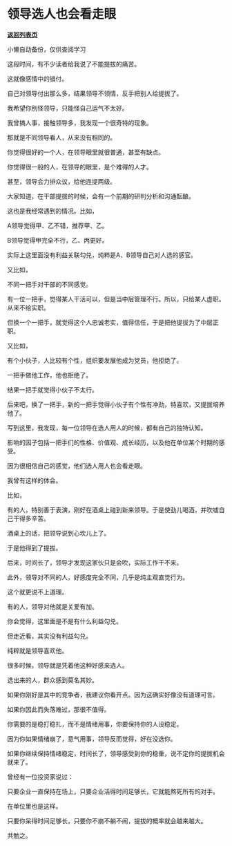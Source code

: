# 领导选人也会看走眼

[**返回列表页**](/gzh/费曼的小茶馆)

小懒自动备份，仅供查阅学习

这段时间，有不少读者给我说了不能提拔的痛苦。

  

这就像感情中的错付。

  

自己对领导付出那么多，结果领导不领情，反手把别人给提拔了。

  

我希望你别怪领导，只能怪自己运气不太好。

  

我曾搞人事，接触领导多，我发现一个很奇特的现象。

  

那就是不同领导看人，从来没有相同的。

  

你觉得很好的一个人，在领导眼里就很普通，甚至有缺点。

  

你觉得很一般的人，在领导的眼里，是个难得的人才。

  

甚至，领导会力排众议，给他连提两级。

  

大家知道，在干部提拔的时候，会有一个前期的研判分析和沟通酝酿。

  

这也是我经常遇到的情况。比如，

  

A领导觉得甲、乙不错，推荐甲、乙。

  

B领导觉得甲完全不行，乙、丙更好。

  

实际上这里面没有利益关联勾兑，纯粹是A、B领导自己对人选的感官。

  

又比如，

  

不同一把手对干部的不同感觉。

  

有一位一把手，觉得某人干活可以，但是当中层管理不行。所以，只给某人虚职。从来不给实职。

  

但换一个一把手，就觉得这个人忠诚老实，值得信任，于是把他提拔为了中层正职。

  

又比如，

  

有个小伙子，人比较有个性，组织要发展他成为党员，他拒绝了。

  

一把手做他工作，他也拒绝了。

  

结果一把手就觉得小伙子不太行。

  

后来吧，换了一把手，新的一把手觉得小伙子有个性有冲劲，特喜欢，又提拔培养他了。

  

写到这里，我发现，每一位领导在选人用人的时候，都有自己的独特认知。

  

影响的因子包括一把手们的性格、价值观、成长经历，以及他在单位某个时期的感受。

  

因为很相信自己的感觉，他们选人用人也会看走眼。

  

我曾有这样的体会。

  

比如，

  

有的人，特别善于表演，刚好在酒桌上碰到新来领导。于是使劲儿喝酒，并吹嘘自己干得多辛苦。

  

酒桌上的话，把领导说到心坎儿上了。

  

于是他得到了提拔。

  

后来，时间长了，领导才发现这家伙只是会吹，实际工作干不来。

  

此外，领导对不同的人，好感度完全不同，几乎是纯主观直觉行为。

  

这个就更说不上道理。

  

有的人，领导对他就是关爱有加。

  

你会觉得，这里面是不是有什么利益勾兑。

  

但走近看，其实没有利益勾兑。

  

纯粹就是领导喜欢他。

  

很多时候，领导就是凭着他这种好感来选人。

  

选出来的人，群众感到莫名其妙。

  

如果你刚好是其中的竞争者，我建议你看开点。因为这确实好像没有道理可言。

  

如果你因此而失落难过，那很不值得。

  

你需要的是稳打稳扎，而不是情绪用事，你要保持你的人设稳定。

  

因为你如果情绪崩了，意气用事，领导反而觉得，好在没选你。

  

如果你继续保持情绪稳定，时间长了，领导感受到你的稳重，说不定你的提拔机会就来了。

  

曾经有一位投资家说过：

  

只要企业一直保持在场上，只要企业活得时间足够长，它就能熬死所有的对手。

  

在单位里也是这样。

  

只要你呆得时间足够长，只要你不崩不躺不闹，提拔的概率就会越来越大。

  

共勉之。

